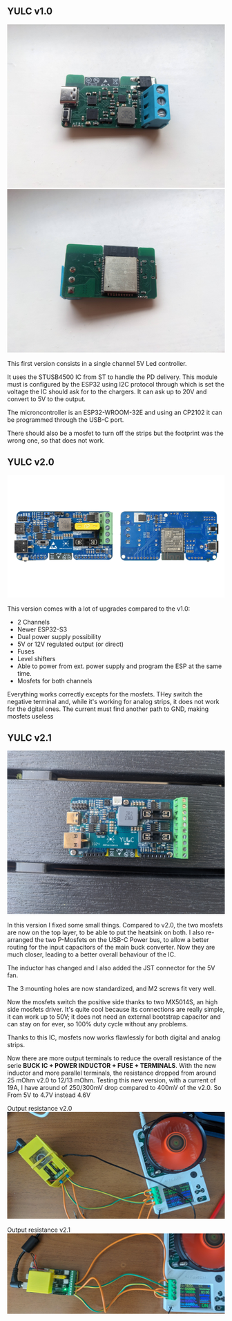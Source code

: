 ## YULC v1.0
<p>
<img src="https://github.com/ale1800/YULC/blob/main/images/v1.0/front_v1.0.jpg" alt="accessibility text">
<img src="https://github.com/ale1800/YULC/blob/main/images/v1.0/back_v1.0.jpg" alt="accessibility text">
</p>
This first version consists in a single channel 5V Led controller.

It uses the STUSB4500 IC from ST to handle the PD delivery. This module must is configured by the ESP32 using I2C protocol through which is set the voltage the IC should ask for to the chargers.
It can ask up to 20V and convert to 5V to the output.

The microncontroller is an ESP32-WROOM-32E and using an CP2102 it can be programmed through the USB-C port.

There should also be a mosfet to turn off the strips but the footprint was the wrong one, so that does not work.

## YULC v2.0

<p>
<img src="https://github.com/ale1800/YULC/blob/main/images/White-bg-images/yulc-front-back-01.jpeg" >
</p>

This version comes with a lot of upgrades compared to the v1.0:

- 2 Channels
- Newer ESP32-S3
- Dual power supply possibility
- 5V or 12V regulated output (or direct)
- Fuses
- Level shifters
- Able to power from ext. power supply and program the ESP at the same time.
- Mosfets for both channels

Everything works correctly excepts for the mosfets. THey switch the negative terminal and, while it's working for analog strips, it does not work for the dgital ones. The current must find another path to GND, making mosfets useless

## YULC v2.1

<p>
<img src="https://github.com/ale1800/YULC/blob/main/images/v2.1/front-2.jpg" >
</p>

In this version I fixed some small things. Compared to v2.0, the two mosfets are now on the top layer, to be able to put the heatsink on both. I also re-arranged the two P-Mosfets on the USB-C Power bus, to allow a better routing for the input capacitors of the main buck converter. Now they are much closer, leading to a better overall behaviour of the IC.

The inductor has changed and I also added the JST connector for the 5V fan.

The 3 mounting holes are now standardized, and M2 screws fit very well.

Now the mosfets switch the positive side thanks to two MX5014S, an high side mosfets driver. It's quite cool because its connections are really simple, it can work up to 50V; it does not need an external bootstrap capacitor and can stay on for ever, so 100% duty cycle without any problems.

Thanks to this IC, mosfets now works flawlessly for both digital and analog strips.

Now there are more output terminals to reduce the overall resistance of the serie **BUCK IC + POWER INDUCTOR + FUSE + TERMINALS**. With the new inductor and more parallel terminals, the resistance dropped from around 25 mOhm v2.0 to 12/13 mOhm. Testing this new version, with a current of 19A, I have around of 250/300mV drop compared to 400mV of the v2.0. So From 5V to 4.7V instead 4.6V

<p>
<figcaption>Output resistance v2.0</figcaption>
<img src="https://github.com/ale1800/YULC/blob/main/images/tests/test_v2.0.jpg" >
</p>
<p>
<figcaption>Output resistance v2.1</figcaption>
<img src="https://github.com/ale1800/YULC/blob/main/images/tests/test_v2.1.jpg" >
</p>
